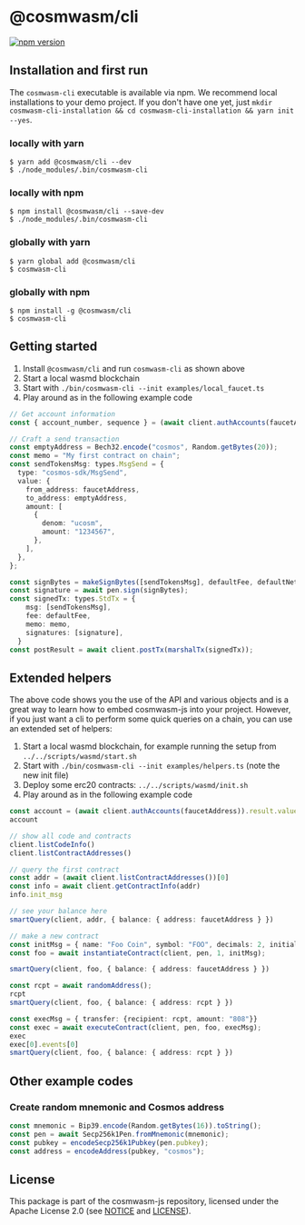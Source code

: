 # @cosmwasm/cli

[![npm version](https://img.shields.io/npm/v/@cosmwasm/cli.svg)](https://www.npmjs.com/package/@cosmwasm/cli)

## Installation and first run

The `cosmwasm-cli` executable is available via npm. We recommend local
installations to your demo project. If you don't have one yet, just
`mkdir cosmwasm-cli-installation && cd cosmwasm-cli-installation && yarn init --yes`.

### locally with yarn

```
$ yarn add @cosmwasm/cli --dev
$ ./node_modules/.bin/cosmwasm-cli
```

### locally with npm

```
$ npm install @cosmwasm/cli --save-dev
$ ./node_modules/.bin/cosmwasm-cli
```

### globally with yarn

```
$ yarn global add @cosmwasm/cli
$ cosmwasm-cli
```

### globally with npm

```
$ npm install -g @cosmwasm/cli
$ cosmwasm-cli
```

## Getting started

1. Install `@cosmwasm/cli` and run `cosmwasm-cli` as shown above
2. Start a local wasmd blockchain
3. Start with `./bin/cosmwasm-cli --init examples/local_faucet.ts`
4. Play around as in the following example code

```ts
// Get account information
const { account_number, sequence } = (await client.authAccounts(faucetAddress)).result.value;

// Craft a send transaction
const emptyAddress = Bech32.encode("cosmos", Random.getBytes(20));
const memo = "My first contract on chain";
const sendTokensMsg: types.MsgSend = {
  type: "cosmos-sdk/MsgSend",
  value: {
    from_address: faucetAddress,
    to_address: emptyAddress,
    amount: [
      {
        denom: "ucosm",
        amount: "1234567",
      },
    ],
  },
};

const signBytes = makeSignBytes([sendTokensMsg], defaultFee, defaultNetworkId, memo, account_number, sequence);
const signature = await pen.sign(signBytes);
const signedTx: types.StdTx = {
    msg: [sendTokensMsg],
    fee: defaultFee,
    memo: memo,
    signatures: [signature],
  }
const postResult = await client.postTx(marshalTx(signedTx));
```

## Extended helpers

The above code shows you the use of the API and various objects and is a great way to learn
how to embed cosmwasm-js into your project. However, if you just want a cli to perform some
quick queries on a chain, you can use an extended set of helpers:

1. Start a local wasmd blockchain, for example running the setup from `../../scripts/wasmd/start.sh`
2. Start with `./bin/cosmwasm-cli --init examples/helpers.ts` (note the new init file)
3. Deploy some erc20 contracts: `../../scripts/wasmd/init.sh`
4. Play around as in the following example code

```ts
const account = (await client.authAccounts(faucetAddress)).result.value;
account

// show all code and contracts
client.listCodeInfo()
client.listContractAddresses()

// query the first contract
const addr = (await client.listContractAddresses())[0]
const info = await client.getContractInfo(addr)
info.init_msg

// see your balance here
smartQuery(client, addr, { balance: { address: faucetAddress } })

// make a new contract
const initMsg = { name: "Foo Coin", symbol: "FOO", decimals: 2, initial_balances: [{address: faucetAddress, amount: "123456789"}]}
const foo = await instantiateContract(client, pen, 1, initMsg);

smartQuery(client, foo, { balance: { address: faucetAddress } })

const rcpt = await randomAddress();
rcpt
smartQuery(client, foo, { balance: { address: rcpt } })

const execMsg = { transfer: {recipient: rcpt, amount: "808"}}
const exec = await executeContract(client, pen, foo, execMsg);
exec
exec[0].events[0]
smartQuery(client, foo, { balance: { address: rcpt } })
```

## Other example codes

### Create random mnemonic and Cosmos address

```ts
const mnemonic = Bip39.encode(Random.getBytes(16)).toString();
const pen = await Secp256k1Pen.fromMnemonic(mnemonic);
const pubkey = encodeSecp256k1Pubkey(pen.pubkey);
const address = encodeAddress(pubkey, "cosmos");
```

## License

This package is part of the cosmwasm-js repository, licensed under the Apache
License 2.0 (see
[NOTICE](https://github.com/confio/cosmwasm-js/blob/master/NOTICE) and
[LICENSE](https://github.com/confio/cosmwasm-js/blob/master/LICENSE)).
